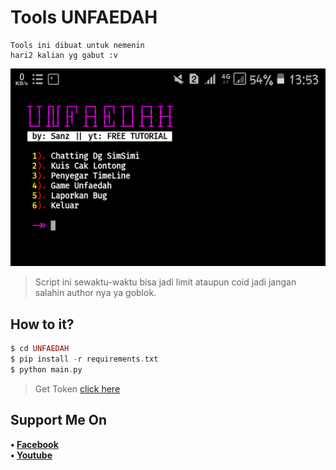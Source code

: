 # Tools UNFAEDAH
```
Tools ini dibuat untuk nemenin
hari2 kalian yg gabut :v
```
![Sanz](https://github.com/Sxp-ID/UNFAEDAH/blob/main/src/Tools%20UNFAEDAH%20by%20Sanz.png)
> Script ini sewaktu-waktu bisa jadi limit ataupun coid jadi jangan salahin author nya ya goblok.
## How to it?
```php
$ cd UNFAEDAH
$ pip install -r requirements.txt
$ python main.py
```
> Get Token [click here](https://cutt.ly/TokenToolsUnfaedah)
## Support Me On
<b>• [Facebook](https://m.facebook.com/dhasilva.junior.3)</b>
<br>
<b>• [Youtube](https://www.youtube.com/channel/UCLRXFyMN0L8yH9F-xxOd7Og)</b>
</br>
